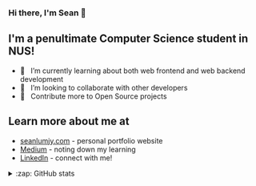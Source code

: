 ### Hi there, I'm Sean 👋

## I'm a penultimate Computer Science student in NUS!

- 🌱 &nbsp;&nbsp;I’m currently learning about both web frontend and web backend development
- 🔭 &nbsp;&nbsp;I’m looking to collaborate with other developers
- 🥅 &nbsp;&nbsp;Contribute more to Open Source projects

## Learn more about me at

- [seanlumjy.com](https://www.seanlumjy.com/) - personal portfolio website
- [Medium](https://medium.com/@seanlumjy) - noting down my learning
- [LinkedIn](https://www.linkedin.com/in/jyjy98/) - connect with me!


<details>

  <summary>:zap: GitHub stats</summary>
  <img alt="Sean's Github stats" src="https://github-readme-stats.vercel.app/api?username=seanjyjy&show_icons=true&theme=material-palenight&count_private=true" />
  <div><img alt="Sean's Most Used Languages" src="https://github-readme-stats.vercel.app/api/top-langs/?username=seanjyjy&langs_count=6&exclude_repo=MemorizeTutorial,Snake-Game" /></div>
</details>

<!-- [website]: <my website> -->

[medium]: https://medium.com/@seanlumjy
[linkedin]: https://www.linkedin.com/in/jyjy98/
